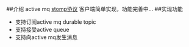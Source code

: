 ##介绍
active mq [stomp协议](http://stomp.github.io/) 客户端简单实现，功能完善中... 
##实现功能
* 支持订阅active mq durable topic
* 支持接受active queue
* 支持向active mq发生消息
